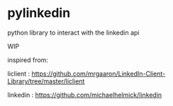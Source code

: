 pylinkedin
==========

python library to interact with the linkedin api

WIP

inspired from:

liclient : https://github.com/mrgaaron/LinkedIn-Client-Library/tree/master/liclient

linkedin : https://github.com/michaelhelmick/linkedin

